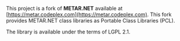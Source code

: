 This project is a fork of **METAR.NET** available at [https://metar.codeplex.com](https://metar.codeplex.com).
This fork provides METAR.NET class libraries as Portable Class Libraries (PCL).

The library is available under the terms of LGPL 2.1.